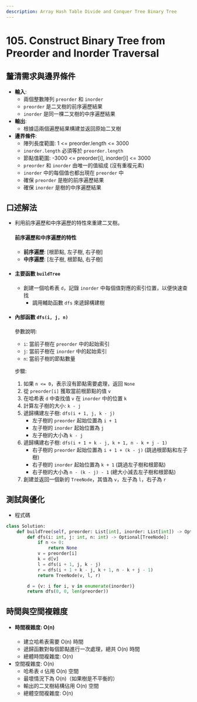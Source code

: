 ```yaml
---
description: Array Hash Table Divide and Conquer Tree Binary Tree
---
```


# 105. Construct Binary Tree from Preorder and Inorder Traversal

## 釐清需求與邊界條件

* **輸入**:
  * 兩個整數陣列 `preorder` 和 `inorder`
  * `preorder` 是二叉樹的前序遍歷結果
  * `inorder` 是同一棵二叉樹的中序遍歷結果
* **輸出**:
  * 根據這兩個遍歷結果構建並返回原始二叉樹
* **邊界條件**:
  * 陣列長度範圍: 1 <= preorder.length <= 3000
  * `inorder.length` 必須等於 `preorder.length`
  * 節點值範圍: -3000 <= preorder\[i], inorder\[i] <= 3000
  * `preorder` 和 `inorder` 由唯一的值組成 (沒有重複元素)
  * `inorder` 中的每個值也都出現在 `preorder` 中
  * 確保 `preorder` 是樹的前序遍歷結果
  * 確保 `inorder` 是樹的中序遍歷結果

## 口述解法

*   利用前序遍歷和中序遍歷的特性來重建二叉樹。

    #### 前序遍歷和中序遍歷的特性

    * **前序遍歷**: \[根節點, 左子樹, 右子樹]
    * **中序遍歷**: \[左子樹, 根節點, 右子樹]
* #### 主要函數 `buildTree`
  * 創建一個哈希表 `d`，記錄 `inorder` 中每個值對應的索引位置，以便快速查找
    * 調用輔助函數 `dfs` 來遞歸構建樹
*   #### 內部函數 `dfs(i, j, n)`

    參數說明:

    * `i`: 當前子樹在 `preorder` 中的起始索引
    * `j`: 當前子樹在 `inorder` 中的起始索引
    * `n`: 當前子樹的節點數量

    步驟:

    1. 如果 `n <= 0`，表示沒有節點需要處理，返回 `None`
    2. 從 `preorder[i]` 獲取當前根節點的值 `v`
    3. 在哈希表 `d` 中查找值 `v` 在 `inorder` 中的位置 `k`
    4. 計算左子樹的大小: `k - j`
    5. 遞歸構建左子樹: `dfs(i + 1, j, k - j)`
       * 左子樹的 `preorder` 起始位置為 `i + 1`
       * 左子樹的 `inorder` 起始位置為 `j`
       * 左子樹的大小為 `k - j`
    6. 遞歸構建右子樹: `dfs(i + 1 + k - j, k + 1, n - k + j - 1)`
       * 右子樹的 `preorder` 起始位置為 `i + 1 + (k - j)` (跳過根節點和左子樹)
       * 右子樹的 `inorder` 起始位置為 `k + 1` (跳過左子樹和根節點)
       * 右子樹的大小為 `n - (k - j) - 1` (總大小減去左子樹和根節點)
    7. 創建並返回一個新的 `TreeNode`，其值為 `v`，左子為 `l`，右子為 `r`

## 測試與優化

* 程式碼

```python
class Solution:
    def buildTree(self, preorder: List[int], inorder: List[int]) -> Optional[TreeNode]:
        def dfs(i: int, j: int, n: int) -> Optional[TreeNode]:
            if n <= 0:
                return None
            v = preorder[i]
            k = d[v]
            l = dfs(i + 1, j, k - j)
            r = dfs(i + 1 + k - j, k + 1, n - k + j - 1)
            return TreeNode(v, l, r)

        d = {v: i for i, v in enumerate(inorder)}
        return dfs(0, 0, len(preorder))
```

## 時間與空間複雜度

* #### 時間複雜度: O(n)
  * 建立哈希表需要 O(n) 時間
  * 遞歸函數對每個節點進行一次處理，總共 O(n) 時間
  * 總體時間複雜度: O(n)
* 空間複雜度: O(n)
  * 哈希表 `d` 佔用 O(n) 空間
  * 最壞情況下為 O(n)（如果樹是不平衡的）
  * 輸出的二叉樹結構佔用 O(n) 空間
  * 總體空間複雜度: O(n)
